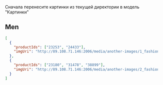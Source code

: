 Сначала перенесите картинки из текущей директории в модель "Картинки"

## Men

```json
[
  {
    "productIds": ["23253", "24433"],
    "imgUri": "http://89.108.71.146:2006/media/another-images/1_fashion_swiper_men.jpg"
  },
  {
    "productIds": ["23180", "31478", "38899"],
    "imgUri": "http://89.108.71.146:2006/media/another-images/2_fashion_swiper_men.jpg"
  }
]
```
